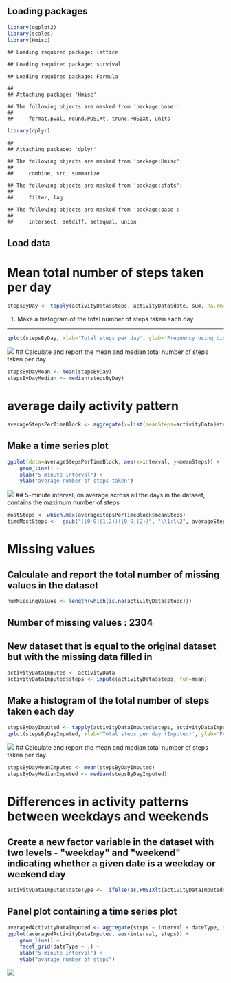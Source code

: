 Loading packages
----------------

``` r
library(ggplot2)
library(scales)
library(Hmisc)
```

    ## Loading required package: lattice

    ## Loading required package: survival

    ## Loading required package: Formula

    ## 
    ## Attaching package: 'Hmisc'

    ## The following objects are masked from 'package:base':
    ## 
    ##     format.pval, round.POSIXt, trunc.POSIXt, units

``` r
library(dplyr)
```

    ## 
    ## Attaching package: 'dplyr'

    ## The following objects are masked from 'package:Hmisc':
    ## 
    ##     combine, src, summarize

    ## The following objects are masked from 'package:stats':
    ## 
    ##     filter, lag

    ## The following objects are masked from 'package:base':
    ## 
    ##     intersect, setdiff, setequal, union

Load data
---------

Mean total number of steps taken per day
========================================

``` r
stepsByDay <- tapply(activityData$steps, activityData$date, sum, na.rm=TRUE)
```

1. Make a histogram of the total number of steps taken each day
---------------------------------------------------------------

``` r
qplot(stepsByDay, xlab='Total steps per day', ylab='Frequency using binwith 500', binwidth=500)
```

![](PA1_template_files/figure-markdown_github/unnamed-chunk-3-1.png) \#\# Calculate and report the mean and median total number of steps taken per day

``` r
stepsByDayMean <- mean(stepsByDay)
stepsByDayMedian <- median(stepsByDay)
```

average daily activity pattern
==============================

``` r
averageStepsPerTimeBlock <- aggregate(x=list(meanSteps=activityData$steps), by=list(interval=activityData$interval), FUN=mean, na.rm=TRUE)
```

Make a time series plot
-----------------------

``` r
ggplot(data=averageStepsPerTimeBlock, aes(x=interval, y=meanSteps)) +
    geom_line() +
    xlab("5-minute interval") +
    ylab("average number of steps taken")
```

![](PA1_template_files/figure-markdown_github/unnamed-chunk-6-1.png) \#\# 5-minute interval, on average across all the days in the dataset, contains the maximum number of steps

``` r
mostSteps <- which.max(averageStepsPerTimeBlock$meanSteps)
timeMostSteps <-  gsub("([0-9]{1,2})([0-9]{2})", "\\1:\\2", averageStepsPerTimeBlock[mostSteps,'interval'])
```

Missing values
==============

Calculate and report the total number of missing values in the dataset
----------------------------------------------------------------------

``` r
numMissingValues <- length(which(is.na(activityData$steps)))
```

Number of missing values : 2304
-------------------------------

New dataset that is equal to the original dataset but with the missing data filled in
-------------------------------------------------------------------------------------

``` r
activityDataImputed <- activityData
activityDataImputed$steps <- impute(activityData$steps, fun=mean)
```

Make a histogram of the total number of steps taken each day
------------------------------------------------------------

``` r
stepsByDayImputed <- tapply(activityDataImputed$steps, activityDataImputed$date, sum)
qplot(stepsByDayImputed, xlab='Total steps per day (Imputed)', ylab='Frequency using binwith 500', binwidth=500)
```

![](PA1_template_files/figure-markdown_github/unnamed-chunk-10-1.png) \#\# Calculate and report the mean and median total number of steps taken per day.

``` r
stepsByDayMeanImputed <- mean(stepsByDayImputed)
stepsByDayMedianImputed <- median(stepsByDayImputed)
```

Differences in activity patterns between weekdays and weekends
==============================================================

Create a new factor variable in the dataset with two levels - "weekday" and "weekend" indicating whether a given date is a weekday or weekend day
-------------------------------------------------------------------------------------------------------------------------------------------------

``` r
activityDataImputed$dateType <-  ifelse(as.POSIXlt(activityDataImputed$date)$wday %in% c(0,6), 'weekend', 'weekday')
```

Panel plot containing a time series plot
----------------------------------------

``` r
averagedActivityDataImputed <- aggregate(steps ~ interval + dateType, data=activityDataImputed, mean)
ggplot(averagedActivityDataImputed, aes(interval, steps)) + 
    geom_line() + 
    facet_grid(dateType ~ .) +
    xlab("5-minute interval") + 
    ylab("avarage number of steps")
```

![](PA1_template_files/figure-markdown_github/unnamed-chunk-13-1.png)
